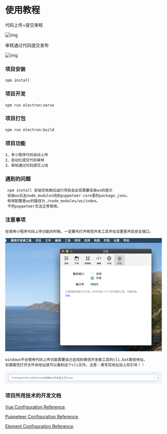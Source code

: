# 使用教程

代码上传+提交审核

![img](/src/assets/1.gif)

审核通过代码提交发布

![img](/src/assets/2.gif)

### 项目安装
```
npm install
```

### 项目开发
```
npm run electron:serve
```

### 项目打包
```
npm run electron:build
```

### 项目功能
```
1、多小程序代码自动上传
2、自动化提交代码审核
3、审核通过代码提交上线
```

### 遇到的问题
```
 npm install 安装完依赖后运行项目会出现需要安装ws的提示
 安装ws后去node_modules找到puppeteer-core里的package.json。
 修改配置里ws的路径为./node_modules/ws/index。
 不然puppeteer无法正常使用。
```

### 注意事项
```
在使用小程序代码上传功能的时候，一定要先打开微信开发工具并在设置里开启安全端口。
```

![img](/src/assets/2.png)

```
windows平台使用代码上传功能需要自己去找到微信开发者工具的cli.bat路径地址。
右键属性打开文件夹地址就可以看到这个cli文件。注意：填写完地址加上双引号！！
```

![img](/src/assets/3.png)

### 项目所用技术的开发文档
[Vue Configuration Reference](https://cli.vuejs.org/config/).

[Puppeteer Configuration Reference](https://pptr.dev/).

[Element Configuration Reference](https://pptr.dev/).
